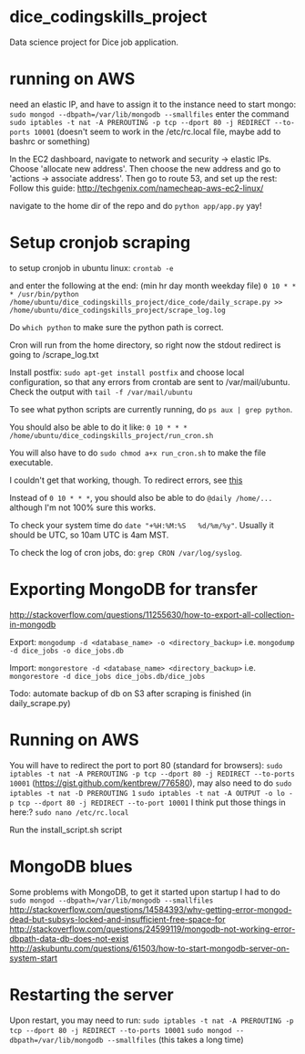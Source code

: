 # dice_codingskills_project
Data science project for Dice job application.

# running on AWS
need an elastic IP, and have to assign it to the instance
need to start mongo: `sudo mongod --dbpath=/var/lib/mongodb --smallfiles`
enter the command `sudo iptables -t nat -A PREROUTING -p tcp --dport 80 -j REDIRECT --to-ports 10001` (doesn't seem to work in the /etc/rc.local file, maybe add to bashrc or something)

In the EC2 dashboard, navigate to network and security -> elastic IPs.  Choose 'allocate new address'.  Then choose the new address and go to 'actions -> associate address'.
Then go to route 53, and set up the rest:  
Follow this guide: http://techgenix.com/namecheap-aws-ec2-linux/

navigate to the home dir of the repo and do `python app/app.py`
yay!

# Setup cronjob scraping
to setup cronjob in ubuntu linux:
`crontab -e`

and enter the following at the end:
(min hr day month weekday file)
`0 10 * * * /usr/bin/python /home/ubuntu/dice_codingskills_project/dice_code/daily_scrape.py >> /home/ubuntu/dice_codingskills_project/scrape_log.log`

Do `which python` to make sure the python path is correct.

Cron will run from the home directory, so right now the stdout redirect is going to /scrape_log.txt

Install postfix: `sudo apt-get install postfix` and choose local configuration, so that any errors from crontab are sent to /var/mail/ubuntu.  Check the output with `tail -f /var/mail/ubuntu`

To see what python scripts are currently running, do `ps aux | grep python`.


You should also be able to do it like:
`0 10 * * * /home/ubuntu/dice_codingskills_project/run_cron.sh`

You will also have to do `sudo chmod a+x run_cron.sh` to make the file executable.

I couldn't get that working, though.  To redirect errors, see [this](https://askubuntu.com/questions/222512/cron-info-no-mta-installed-discarding-output-error-in-the-syslog)

Instead of `0 10 * * *`, you should also be able to do
`@daily /home/...`
although I'm not 100% sure this works.

To check your system time do `date "+%H:%M:%S   %d/%m/%y"`.  Usually it should be UTC, so 10am UTC is 4am MST.

To check the log of cron jobs, do: `grep CRON /var/log/syslog`.


# Exporting MongoDB for transfer
http://stackoverflow.com/questions/11255630/how-to-export-all-collection-in-mongodb

Export:
`mongodump -d <database_name> -o <directory_backup>`
i.e.
`mongodump -d dice_jobs -o dice_jobs.db`

Import:
`mongorestore -d <database_name> <directory_backup>`
i.e.
`mongorestore -d dice_jobs dice_jobs.db/dice_jobs`

Todo:  automate backup of db on S3 after scraping is finished (in daily_scrape.py)

# Running on AWS
You will have to redirect the port to port 80 (standard for browsers): `sudo iptables -t nat -A PREROUTING -p tcp --dport 80 -j REDIRECT --to-ports 10001` (https://gist.github.com/kentbrew/776580), may also need to do `sudo iptables -t nat -D PREROUTING 1`
`sudo iptables -t nat -A OUTPUT -o lo -p tcp --dport 80 -j REDIRECT --to-port 10001`
I think put those things in here:?
`sudo nano /etc/rc.local`

Run the install_script.sh script

# MongoDB blues
Some problems with MongoDB, to get it started upon startup I had to do `sudo mongod --dbpath=/var/lib/mongodb --smallfiles`
http://stackoverflow.com/questions/14584393/why-getting-error-mongod-dead-but-subsys-locked-and-insufficient-free-space-for
http://stackoverflow.com/questions/24599119/mongodb-not-working-error-dbpath-data-db-does-not-exist
http://askubuntu.com/questions/61503/how-to-start-mongodb-server-on-system-start

# Restarting the server
Upon restart, you may need to run:
`sudo iptables -t nat -A PREROUTING -p tcp --dport 80 -j REDIRECT --to-ports 10001`
`sudo mongod --dbpath=/var/lib/mongodb --smallfiles` (this takes a long time)
